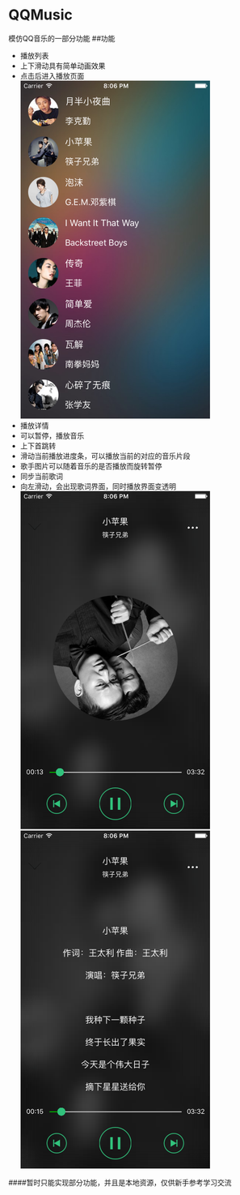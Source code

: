 # QQMusic
模仿QQ音乐的一部分功能
##功能
- 播放列表
 - 上下滑动具有简单动画效果
 - 点击后进入播放页面
![s](https://raw.githubusercontent.com/leeSmile/QQMusic/master/Image/Simulator%20Screen%20Shot%202015%E5%B9%B411%E6%9C%8823%E6%97%A5%2020.06.11.png)
- 播放详情
 - 可以暂停，播放音乐
 - 上下首跳转
 - 滑动当前播放进度条，可以播放当前的对应的音乐片段
 - 歌手图片可以随着音乐的是否播放而旋转暂停
 - 同步当前歌词
 - 向左滑动，会出现歌词界面，同时播放界面变透明
![a](https://raw.githubusercontent.com/leeSmile/QQMusic/master/Image/Simulator%20Screen%20Shot%202015%E5%B9%B411%E6%9C%8823%E6%97%A5%2020.06.36.png)
![播放详情](https://github.com/leeSmile/QQMusic/blob/master/Image/Simulator%20Screen%20Shot%202015%E5%B9%B411%E6%9C%8823%E6%97%A5%2020.06.38.png?raw=true)

####暂时只能实现部分功能，并且是本地资源，仅供新手参考学习交流

